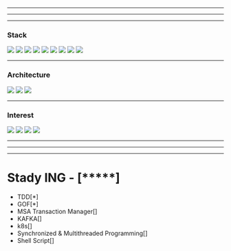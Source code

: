 <hr/>
<hr/>
<hr/>

### Stack


<img src="https://img.shields.io/badge/java-007396?style=for-the-badge&logo=java&logoColor=white"> <img src="https://img.shields.io/badge/kotlin-012396?style=for-the-badge&logo=kotlin&logoColor=white%22"> <img src="https://img.shields.io/badge/springboot-6DB33F?style=for-the-badge&logo=springboot&logoColor=white"> <img src="https://img.shields.io/badge/jpa-2DB33F?style=for-the-badge&logo=jpa&logoColor=white"> <img src="https://img.shields.io/badge/linux-FCC624?style=for-the-badge&logo=linux&logoColor=black"> <img src="https://img.shields.io/badge/mysql-4479A1?style=for-the-badge&logo=mysql&logoColor=white"> <img src="https://img.shields.io/badge/javascript-6579A1?style=for-the-badge&logo=javascript&logoColor=white"> <img src="https://img.shields.io/badge/HTML5-8579A1?style=for-the-badge&logo=html5&logoColor=white">
<img src="https://img.shields.io/badge/Docker-7179A1?style=for-the-badge&logo=docker&logoColor=white">

<hr/>

### Architecture
<img src="https://img.shields.io/badge/MSA-007396?style=for-the-badge&logo=msa&logoColor=white"> <img src="https://img.shields.io/badge/Hexagonal-701296?style=for-the-badge&logo=hexagonal&logoColor=white">
<img src="https://img.shields.io/badge/Layered Architecture-607396?style=for-the-badge&logo=LayeredArchitecture&logoColor=white">

<hr/>

### Interest
<img src="https://img.shields.io/badge/DDD-607396?style=for-the-badge&logo=DDD&logoColor=white"> <img src="https://img.shields.io/badge/ShellScript-907396?style=for-the-badge&logo=Shell Script&logoColor=white">
<img src="https://img.shields.io/badge/OOP-217396?style=for-the-badge&logo=OOP&logoColor=white"> <img src="https://img.shields.io/badge/MessageQueue-517196?style=for-the-badge&logo=MessageQueue&logoColor=white">

<hr/>
<hr/>
<hr/>

# Stady ING - [*****]
- TDD[*]  
- GOF[*]
- MSA Transaction Manager[]  
- KAFKA[] 
- k8s[]
- Synchronized & Multithreaded Programming[]
- Shell Script[]
